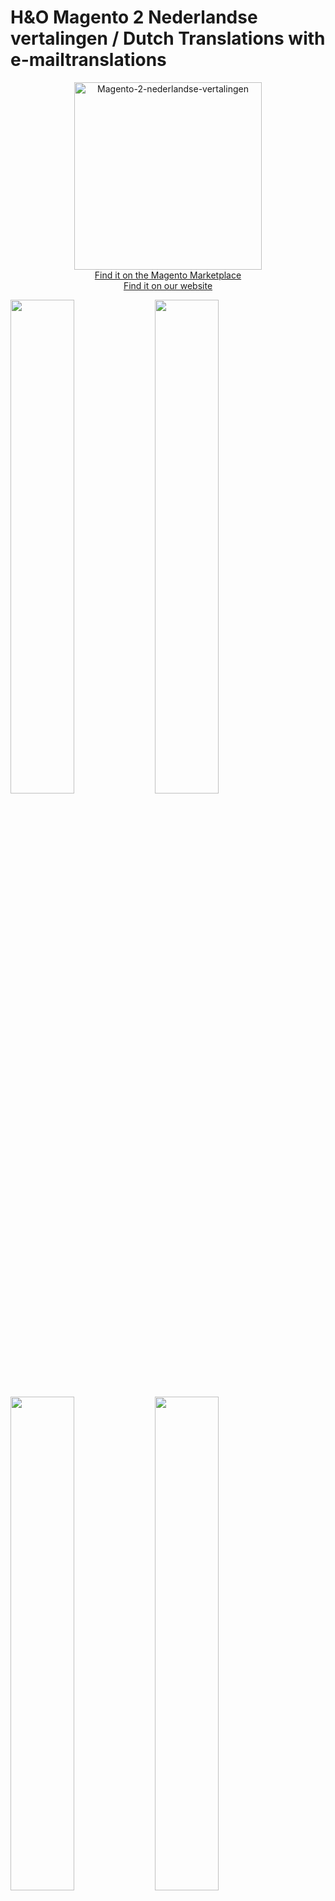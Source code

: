 
# H&O Magento 2 Nederlandse vertalingen / Dutch Translations with e-mailtranslations

<p align="center">
  <img src="https://github.com/ho-nl/magento2-nl_NL/blob/master/docs/H-O-NL-Magento-2.jpg" alt="Magento-2-nederlandse-vertalingen" height="300" width="300"/><br />
  <a href="https://marketplace.magento.com/honl-magento2-nl-nl.html">Find it on the Magento Marketplace</a><br />
  <a href="https://www.h-o.nl/blog/correcte-nederlandse-vertalingen-voor-magento-2-magento-2-nl-inclusief-e-mailvertalingen">Find it on our website</a><br />
</p>

<img src="https://github.com/ho-nl/magento2-nl_NL/blob/master/docs/admin-catalog-product-listing2.png?raw=true" width="45%">
<img src="https://github.com/ho-nl/magento2-nl_NL/blob/master/docs/admin-dashboard2.png?raw=true" width="45%">
<img src="https://github.com/ho-nl/magento2-nl_NL/blob/master/docs/frontend-checkout.png?raw=true" width="45%">
<img src="https://github.com/ho-nl/magento2-nl_NL/blob/master/docs/frontend-customer-login2.png?raw=true" width="45%">
<br />

- Complete translations for Magento 2.x CE and EE.
- Added Dutch [address formatting](src/etc/config.xml)
## Installation through Marketplace

As H&O extensions are offered in the official Magento® Marketplace you can directly install them via the Magento® 2 backend. Magento® did a great job simplifying this process, they also provided a really good documentation. Please read the official documentation for installing extensions over the marketplace. 

https://marketplace.magento.com/honl-magento2-nl-nl.html <br />
http://devdocs.magento.com/guides/v2.0/comp-mgr/module-man/compman-start.html

## Installation through composer

```BASH
composer require honl/magento2-nl-nl
```

### Development install:
```BASH
composer require honl/magento2-nl-nl "dev-master"
```


## Contributing
Go to <a href="https://crowdin.com/project/magento-2/nl#/Head">CrowdIn</a> and translate files.
<p align="center"><img src="https://github.com/ho-nl/magento2-nl_NL/blob/master/docs/Crowdin-screenshot.png?raw=true" width="75%"></p
>





Import translations:
```
curl http://107.170.242.99/build.php
cd vendor/honl/magento2-nl-nl
wget -O nl_NL.csv http://107.170.242.99/var/Head/source_nl_NL.csv
git commit -am"Imported translations from crowdin"
git push

```

## How are translations files loaded

In the file `Magento\Framework\App\Language\Dictionary::readPackCsv` all ``*.csv` files are loaded, no specific filename
required.

## Credits
This extension was developed by H&O with a lot of help from the Magento Community on CrowdIn. www.h-o.nl

